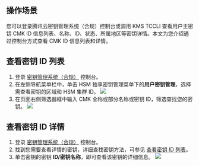 
## 操作场景
您可以登录腾讯云密钥管理系统（合规）控制台或调用 KMS TCCLI 查看用户主密钥 CMK ID 信息列表、名称、ID、状态、所属地区等密钥详情。本文为您介绍通过控制台方式查看 CMK ID 信息列表和详情。

## 查看密钥 ID 列表[](id:id)
1. 登录 [密钥管理系统（合规）](https://console.cloud.tencent.com/kms2) 控制台。
2. 在左侧导航菜单栏中，单击 HSM 独享密钥管理菜单下的**用户密钥管理**，选择需查看密钥的区域和 HSM 集群 ID。
![](https://qcloudimg.tencent-cloud.cn/raw/c6af8016a3daa928cafb01b50cdbcfe1.png)
3. 在页面右侧筛选器框中输入 CMK 全称或部分名称或密钥 ID，筛选查找您的密钥。
    ![](https://qcloudimg.tencent-cloud.cn/raw/92d8920863230d04c5d1c6bce9b915d0.png)

## 查看密钥 ID 详情
1. 登录 [密钥管理系统（合规）](https://console.cloud.tencent.com/kms2) 控制台。
2. 找到您需要查看详情的密钥，详细查找密钥方法，可参见 [查看密钥 ID 列表](#id)。
3. 单击密钥的密钥 **ID/密钥名称**，即可查看该密钥的详细信息。
![](https://qcloudimg.tencent-cloud.cn/raw/d8c36e8c01db10a88fe3b3d067a7b2ac.png)


